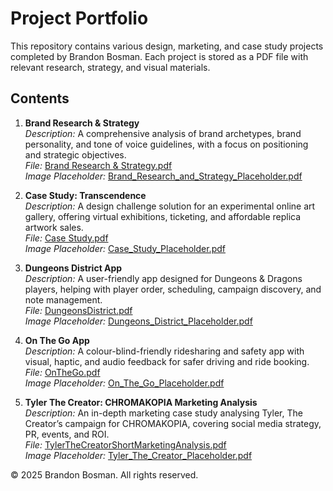 # Project Portfolio

This repository contains various design, marketing, and case study projects completed by Brandon Bosman. 
Each project is stored as a PDF file with relevant research, strategy, and visual materials.

## Contents

1. **Brand Research & Strategy**  
   *Description:* A comprehensive analysis of brand archetypes, brand personality, and tone of voice guidelines, with a focus on positioning and strategic objectives.  
   *File:* [Brand Research & Strategy.pdf](./BrandResearch&Strategy.pdf)  
   *Image Placeholder:* [Brand_Research_and_Strategy_Placeholder.pdf](./Brand_Research_and_Strategy_Placeholder.pdf)

2. **Case Study: Transcendence**  
   *Description:* A design challenge solution for an experimental online art gallery, offering virtual exhibitions, ticketing, and affordable replica artwork sales.  
   *File:* [Case Study.pdf](./CaseStudy.pdf)  
   *Image Placeholder:* [Case_Study_Placeholder.pdf](./Case_Study_Placeholder.pdf)

3. **Dungeons District App**  
   *Description:* A user-friendly app designed for Dungeons & Dragons players, helping with player order, scheduling, campaign discovery, and note management.  
   *File:* [DungeonsDistrict.pdf](./DungeonsDistrict.pdf)  
   *Image Placeholder:* [Dungeons_District_Placeholder.pdf](./Dungeons_District_Placeholder.pdf)

4. **On The Go App**  
   *Description:* A colour-blind-friendly ridesharing and safety app with visual, haptic, and audio feedback for safer driving and ride booking.  
   *File:* [OnTheGo.pdf](./OnTheGo.pdf)  
   *Image Placeholder:* [On_The_Go_Placeholder.pdf](./On_The_Go_Placeholder.pdf)

5. **Tyler The Creator: CHROMAKOPIA Marketing Analysis**  
   *Description:* An in-depth marketing case study analysing Tyler, The Creator’s campaign for CHROMAKOPIA, covering social media strategy, PR, events, and ROI.  
   *File:* [TylerTheCreatorShortMarketingAnalysis.pdf](./TylerTheCreatorShortMarketingAnalysis.pdf)  
   *Image Placeholder:* [Tyler_The_Creator_Placeholder.pdf](./Tyler_The_Creator_Placeholder.pdf)

© 2025 Brandon Bosman. All rights reserved.
